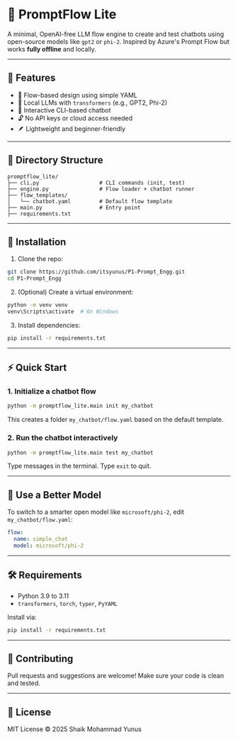 # 🧠 PromptFlow Lite

A minimal, OpenAI-free LLM flow engine to create and test chatbots using open-source models like `gpt2` or `phi-2`. Inspired by Azure's Prompt Flow but works **fully offline** and locally.

---

## 🚀 Features

- 🧱 Flow-based design using simple YAML
- 🤖 Local LLMs with `transformers` (e.g., GPT2, Phi-2)
- 💬 Interactive CLI-based chatbot
- 🔓 No API keys or cloud access needed
- 🪶 Lightweight and beginner-friendly

---

## 📁 Directory Structure

```
promptflow_lite/
├── cli.py                   # CLI commands (init, test)
├── engine.py                # Flow loader + chatbot runner
├── flow_templates/
│   └── chatbot.yaml         # Default flow template
├── main.py                  # Entry point
├── requirements.txt
```

---

## 🔧 Installation

1. Clone the repo:

```bash
git clone https://github.com/itsyunus/P1-Prompt_Engg.git
cd P1-Prompt_Engg
```

2. (Optional) Create a virtual environment:

```bash
python -m venv venv
venv\Scripts\activate  # On Windows
```

3. Install dependencies:

```bash
pip install -r requirements.txt
```

---

## ⚡ Quick Start

### 1. Initialize a chatbot flow

```bash
python -m promptflow_lite.main init my_chatbot
```

This creates a folder `my_chatbot/flow.yaml` based on the default template.

### 2. Run the chatbot interactively

```bash
python -m promptflow_lite.main test my_chatbot
```

Type messages in the terminal. Type `exit` to quit.

---

## 🧠 Use a Better Model

To switch to a smarter open model like `microsoft/phi-2`, edit `my_chatbot/flow.yaml`:

```yaml
flow:
  name: simple_chat
  model: microsoft/phi-2
```

---

## 🛠 Requirements

- Python 3.9 to 3.11
- `transformers`, `torch`, `typer`, `PyYAML`

Install via:

```bash
pip install -r requirements.txt
```

---

## 🤝 Contributing

Pull requests and suggestions are welcome! Make sure your code is clean and tested.

---

## 📄 License

MIT License © 2025 Shaik Mohammad Yunus
